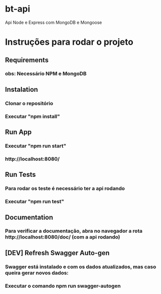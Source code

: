 # bt-api
 Api Node e Express com MongoDB e Mongoose

# Instruções para rodar o projeto

## Requirements
### obs: Necessário NPM e MongoDB
## Instalation
### Clonar o repositório
### Executar "npm install"
## Run App
### Executar "npm run start"
### http://localhost:8080/
## Run Tests
### Para rodar os teste é necessário ter a api rodando 
### Executar "npm run test"
## Documentation
### Para verificar a documentação, abra no navegador a rota http://localhost:8080/doc/ (com a api rodando)
## [DEV] Refresh Swagger Auto-gen
### Swagger está instalado e com os dados atualizados, mas caso queira gerar novos dados:
### Executar o comando npm run swagger-autogen
